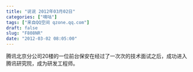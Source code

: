```yaml
---
title: "说说 2012年03月02日"
categories: ["嘀咕"]
tags: ["来自QQ空间 qzone.qq.com"]
draft: false
slug: "F808NR"
date: "2012-03-02 08:05:00"
---
```


腾讯北京分公司20楼的一位前台保安在经过了一次次的技术面试之后，成功进入腾讯研究院，成为研发工程师。
